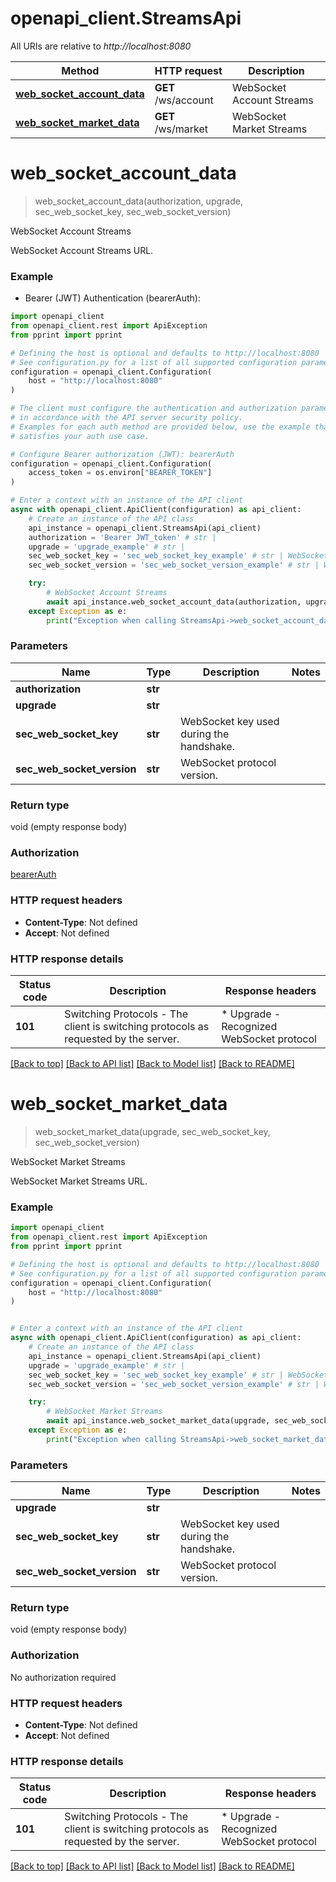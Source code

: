 # openapi_client.StreamsApi

All URIs are relative to *http://localhost:8080*

Method | HTTP request | Description
------------- | ------------- | -------------
[**web_socket_account_data**](StreamsApi.md#web_socket_account_data) | **GET** /ws/account | WebSocket Account Streams
[**web_socket_market_data**](StreamsApi.md#web_socket_market_data) | **GET** /ws/market | WebSocket Market Streams


# **web_socket_account_data**
> web_socket_account_data(authorization, upgrade, sec_web_socket_key, sec_web_socket_version)

WebSocket Account Streams

WebSocket Account Streams URL.

### Example

* Bearer (JWT) Authentication (bearerAuth):

```python
import openapi_client
from openapi_client.rest import ApiException
from pprint import pprint

# Defining the host is optional and defaults to http://localhost:8080
# See configuration.py for a list of all supported configuration parameters.
configuration = openapi_client.Configuration(
    host = "http://localhost:8080"
)

# The client must configure the authentication and authorization parameters
# in accordance with the API server security policy.
# Examples for each auth method are provided below, use the example that
# satisfies your auth use case.

# Configure Bearer authorization (JWT): bearerAuth
configuration = openapi_client.Configuration(
    access_token = os.environ["BEARER_TOKEN"]
)

# Enter a context with an instance of the API client
async with openapi_client.ApiClient(configuration) as api_client:
    # Create an instance of the API class
    api_instance = openapi_client.StreamsApi(api_client)
    authorization = 'Bearer JWT_token' # str | 
    upgrade = 'upgrade_example' # str | 
    sec_web_socket_key = 'sec_web_socket_key_example' # str | WebSocket key used during the handshake.
    sec_web_socket_version = 'sec_web_socket_version_example' # str | WebSocket protocol version.

    try:
        # WebSocket Account Streams
        await api_instance.web_socket_account_data(authorization, upgrade, sec_web_socket_key, sec_web_socket_version)
    except Exception as e:
        print("Exception when calling StreamsApi->web_socket_account_data: %s\n" % e)
```



### Parameters


Name | Type | Description  | Notes
------------- | ------------- | ------------- | -------------
 **authorization** | **str**|  | 
 **upgrade** | **str**|  | 
 **sec_web_socket_key** | **str**| WebSocket key used during the handshake. | 
 **sec_web_socket_version** | **str**| WebSocket protocol version. | 

### Return type

void (empty response body)

### Authorization

[bearerAuth](../README.md#bearerAuth)

### HTTP request headers

 - **Content-Type**: Not defined
 - **Accept**: Not defined

### HTTP response details

| Status code | Description | Response headers |
|-------------|-------------|------------------|
**101** | Switching Protocols - The client is switching protocols as requested by the server. |  * Upgrade - Recognized WebSocket protocol <br>  |

[[Back to top]](#) [[Back to API list]](../README.md#documentation-for-api-endpoints) [[Back to Model list]](../README.md#documentation-for-models) [[Back to README]](../README.md)

# **web_socket_market_data**
> web_socket_market_data(upgrade, sec_web_socket_key, sec_web_socket_version)

WebSocket Market Streams

WebSocket Market Streams URL.

### Example


```python
import openapi_client
from openapi_client.rest import ApiException
from pprint import pprint

# Defining the host is optional and defaults to http://localhost:8080
# See configuration.py for a list of all supported configuration parameters.
configuration = openapi_client.Configuration(
    host = "http://localhost:8080"
)


# Enter a context with an instance of the API client
async with openapi_client.ApiClient(configuration) as api_client:
    # Create an instance of the API class
    api_instance = openapi_client.StreamsApi(api_client)
    upgrade = 'upgrade_example' # str | 
    sec_web_socket_key = 'sec_web_socket_key_example' # str | WebSocket key used during the handshake.
    sec_web_socket_version = 'sec_web_socket_version_example' # str | WebSocket protocol version.

    try:
        # WebSocket Market Streams
        await api_instance.web_socket_market_data(upgrade, sec_web_socket_key, sec_web_socket_version)
    except Exception as e:
        print("Exception when calling StreamsApi->web_socket_market_data: %s\n" % e)
```



### Parameters


Name | Type | Description  | Notes
------------- | ------------- | ------------- | -------------
 **upgrade** | **str**|  | 
 **sec_web_socket_key** | **str**| WebSocket key used during the handshake. | 
 **sec_web_socket_version** | **str**| WebSocket protocol version. | 

### Return type

void (empty response body)

### Authorization

No authorization required

### HTTP request headers

 - **Content-Type**: Not defined
 - **Accept**: Not defined

### HTTP response details

| Status code | Description | Response headers |
|-------------|-------------|------------------|
**101** | Switching Protocols - The client is switching protocols as requested by the server. |  * Upgrade - Recognized WebSocket protocol <br>  |

[[Back to top]](#) [[Back to API list]](../README.md#documentation-for-api-endpoints) [[Back to Model list]](../README.md#documentation-for-models) [[Back to README]](../README.md)

